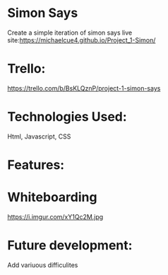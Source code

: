 

# Simon Says 
Create a simple iteration of simon says
live site:https://michaelcue4.github.io/Project_1-Simon/

# Trello:
https://trello.com/b/BsKLQznP/project-1-simon-says

# Technologies Used:
Html, Javascript, CSS


# Features:


# Whiteboarding
https://i.imgur.com/xY1Qc2M.jpg

# Future development: 
Add variuous difficulites

